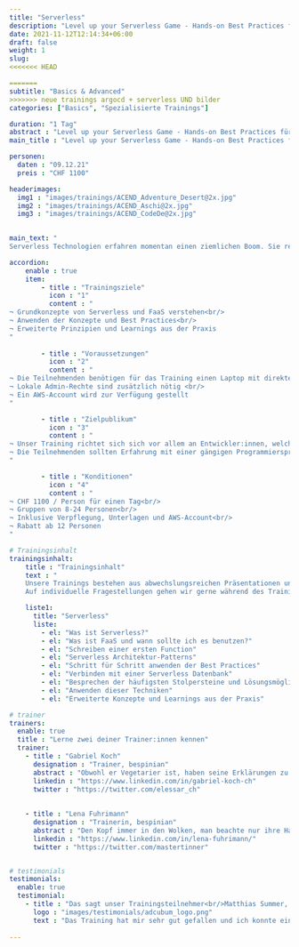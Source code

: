 ```yaml
---
title: "Serverless"
description: "Level up your Serverless Game - Hands-on Best Practices für Serverless und FaaS."
date: 2021-11-12T12:14:34+06:00
draft: false
weight: 1
slug: 
<<<<<<< HEAD

=======
subtitle: "Basics & Advanced"
>>>>>>> neue trainings argocd + serverless UND bilder
categories: ["Basics", "Spezialisierte Trainings"]

duration: "1 Tag"
abstract : "Level up your Serverless Game - Hands-on Best Practices für Serverless und FaaS."
main_title : "Level up your Serverless Game - Hands-on Best Practices für Serverless und FaaS."

personen: 
  daten : "09.12.21"
  preis : "CHF 1100"

headerimages:
  img1 : "images/trainings/ACEND_Adventure_Desert@2x.jpg"
  img2 : "images/trainings/ACEND_Aschi@2x.jpg"
  img3 : "images/trainings/ACEND_CodeDe@2x.jpg"
      

main_text: "
Serverless Technologien erfahren momentan einen ziemlichen Boom. Sie reichen von Function as a Service (FaaS) über komplette Datenbank- und Queueingsysteme bis hin zu Authentisierungs- und Monitoringlösungen. In diesem Training werden wir uns vor allem FaaS anschauen und entsprechende Functions erstellen, welche die gängigen Best Practices befolgen und in AWS Lambda laufen. Dabei lernen wir gewisse Stolpersteine und Eigenheiten dieser Plattformen kennen und wie man damit umgeht."

accordion:
    enable : true
    item:
        - title : "Trainingsziele"
          icon : "1"
          content : "
¬ Grundkonzepte von Serverless und FaaS verstehen<br/> 
¬ Anwenden der Konzepte und Best Practices<br/>
¬ Erweiterte Prinzipien und Learnings aus der Praxis
"
 
        - title : "Voraussetzungen"
          icon : "2"
          content : "
¬ Die Teilnehmenden benötigen für das Training einen Laptop mit direktem Zugang zum Internet<br/>
¬ Lokale Admin-Rechte sind zusätzlich nötig <br/>
¬ Ein AWS-Account wird zur Verfügung gestellt
"

        - title : "Zielpublikum"
          icon : "3"
          content : "
¬ Unser Training richtet sich sich vor allem an Entwickler:innen, welche diese neue Welt und ihre Vor- und Nachteile kennenlernen möchten<br/>
¬ Die Teilnehmenden sollten Erfahrung mit einer gängigen Programmiersprache haben, ist jedoch keine strikte Voraussetzung
"

        - title : "Konditionen"
          icon : "4"
          content : "
¬ CHF 1100 / Person für einen Tag<br/>
¬ Gruppen von 8-24 Personen<br/>
¬ Inklusive Verpflegung, Unterlagen und AWS-Account<br/>
¬ Rabatt ab 12 Personen
"

# Trainingsinhalt
trainingsinhalt: 
    title : "Trainingsinhalt"
    text : "
    Unsere Trainings bestehen aus abwechslungsreichen Präsentationen und hands-on Labs, um deren Inhalt auf spannende Art und Weise zu übermitteln.
    Auf individuelle Fragestellungen gehen wir gerne während des Trainings tiefer ein."

    liste1:
      title: "Serverless"
      liste:
        - el: "Was ist Serverless?"
        - el: "Was ist FaaS und wann sollte ich es benutzen?"
        - el: "Schreiben einer ersten Function"
        - el: "Serverless Architektur-Patterns"
        - el: "Schritt für Schritt anwenden der Best Practices"
        - el: "Verbinden mit einer Serverless Datenbank"
        - el: "Besprechen der häufigsten Stolpersteine und Lösungsmöglichkeiten"
        - el: "Anwenden dieser Techniken"
        - el: "Erweiterte Konzepte und Learnings aus der Praxis"

# trainer
trainers:
  enable: true
  title : "Lerne zwei deiner Trainer:innen kennen"
  trainer:
    - title : "Gabriel Koch"
      designation : "Trainer, bespinian"
      abstract : "Obwohl er Vegetarier ist, haben seine Erklärungen zu Cloud Technologien viel Fleisch am Knochen."
      linkedin : "https://www.linkedin.com/in/gabriel-koch-ch"
      twitter : "https://twitter.com/elessar_ch"
    
    
    - title : "Lena Fuhrimann"
      designation : "Trainerin, bespinian"
      abstract : "Den Kopf immer in den Wolken, man beachte nur ihre Haare. Lena liebt es, Software zu modernisieren und mit neuen Technologien zu arbeiten. Sie benutzt übrigens Arch."
      linkedin : "https://www.linkedin.com/in/lena-fuhrimann/"
      twitter : "https://twitter.com/mastertinner"


# testimonials
testimonials:
  enable: true
  testimonial:
    - title : "Das sagt unser Trainingsteilnehmer<br/>Matthias Summer, Österreich"
      logo : "images/testimonials/adcubum_logo.png"
      text : "Das Training hat mir sehr gut gefallen und ich konnte einige Dinge mitnehmen, die mir bei der täglichen Arbeit helfen. Die Praxis-Erfahrung und die Leidenschaft für die Technologie war bei den Trainern spürbar. Sie haben uns auch sehr gut unterstützt und uns nützliche Tipps gegeben."     
      
---
```

